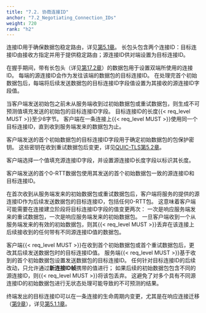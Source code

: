 ```yaml
---
title: "7.2. 协商连接ID"
anchor: "7.2_Negotiating_Connection_IDs"
weight: 720
rank: "h2"
---
```


连接ID用于确保数据包稳定路由，详见[第5.1章](#5.1_Connection_ID)。
长包头包含两个连接ID：目标连接ID由接收方指定并用于提供稳定路由；源连接ID供对端设置为目标连接ID。

在握手期间，带有长包头（详见[第17.2章](#17.2_Long_Header_Packets)）的数据包用于设置双端所使用的连接ID。
每端的源连接ID会作为发往该端的数据包的目标连接ID。
在处理完首个初始数据包后，每端将后续发送数据包的目标连接ID字段值设置为其接收的源连接ID字段值。

当客户端发送初始包之前未从服务端收到过初始数据包或重试数据包，则生成不可预测值填充发送的初始包的目标连接ID字段。
目标连接ID的长度{{< req_level MUST >}}至少8字节。
客户端在一条连接上{{< req_level MUST >}}使用同一个目标连接ID，直到收到服务端发来的数据包为止。

客户端发送的首个初始数据包的目标连接ID字段用于确定初始数据包的包保护密钥。
这些密钥在收到重试数据包后变更，详见[QUIC-TLS](/RFC9001_Chinese_Translation)[第5.2章](#5.2_Matching_Packets_to_Connections)。

客户端选择一个值填充源连接ID字段，并设置源连接ID长度字段以标识其长度。

客户端发送的首个0-RTT数据包使用其发送的首个初始数据包一致的源连接ID和目标连接ID。

在首次收到从服务端发来的初始数据包或重试数据包后，客户端将服务的提供的源连接ID作为后续发送数据包的目标连接ID，包括任何0-RTT包。
这意味着客户端可能需要在连接建立阶段将目标连接ID字段的值变更两次：
一次是响应服务端发来的重试数据包，一次是响应服务端发来的初始数据包。
一旦客户端收到一个从服务端发来的有效的初始数据包，则其{{< req_level MUST >}}丢弃在该连接上后续接收到的任何带有不同源连接ID值的数据包。

客户端{{< req_level MUST >}}在收到首个初始数据包或首个重试数据包后，更改其后续发送数据包时的目标连接ID值。
服务端{{< req_level MUST >}}基于收到的首个初始数据包设置发送数据包的目标连接ID。
任何针对目标连接ID的后续改动，只允许通过**新连接ID帧**携带的值进行；
如果后续的初始数据包包含不同的源连接ID，则{{< req_level MUST >}}将该包丢弃。
这避免了对多个具有不同源连接ID的初始数据包进行无状态处理可能导致的不可预测的结果。

终端发出的目标连接ID可以在一条连接的生命周期内变更，尤其是在响应连接迁移（[第9章](#9_Connection_Migration)），详见[第5.1.1章](#5.1.1_Issuing_Connection_IDs)。
